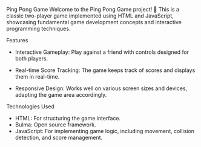 Ping Pong Game
Welcome to the Ping Pong Game project! 🎉 This is a classic two-player game implemented using HTML and JavaScript, showcasing fundamental game development concepts and interactive programming techniques.

Features

- Interactive Gameplay: Play against a friend with controls designed for both players.

- Real-time Score Tracking: The game keeps track of scores and displays them in real-time.

- Responsive Design: Works well on various screen sizes and devices, adapting the game area accordingly.


Technologies Used

- HTML: For structuring the game interface.
- Bulma: Open source framework.
- JavaScript: For implementing game logic, including movement, collision detection, and score management.

